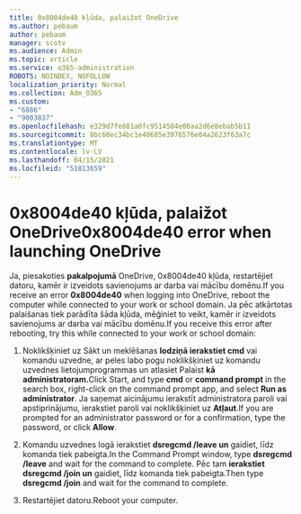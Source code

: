```yaml
---
title: 0x8004de40 kļūda, palaižot OneDrive
ms.author: pebaum
author: pebaum
manager: scotv
ms.audience: Admin
ms.topic: article
ms.service: o365-administration
ROBOTS: NOINDEX, NOFOLLOW
localization_priority: Normal
ms.collection: Adm_O365
ms.custom:
- "6886"
- "9003837"
ms.openlocfilehash: e329d7fe881a0fc9514584e06aa2d6e8ebab5b11
ms.sourcegitcommit: 8bc60ec34bc1e40685e3976576e04a2623f63a7c
ms.translationtype: MT
ms.contentlocale: lv-LV
ms.lasthandoff: 04/15/2021
ms.locfileid: "51813659"
---
```

# <a name="0x8004de40-error-when-launching-onedrive"></a><span data-ttu-id="0db2e-102">0x8004de40 kļūda, palaižot OneDrive</span><span class="sxs-lookup"><span data-stu-id="0db2e-102">0x8004de40 error when launching OneDrive</span></span>

<span data-ttu-id="0db2e-103">Ja, piesakoties **pakalpojumā** OneDrive, 0x8004de40 kļūda, restartējiet datoru, kamēr ir izveidots savienojums ar darba vai mācību domēnu.</span><span class="sxs-lookup"><span data-stu-id="0db2e-103">If you receive an error **0x8004de40** when  logging into OneDrive, reboot the computer while connected to your work or school domain.</span></span> <span data-ttu-id="0db2e-104">Ja pēc atkārtotas palaišanas tiek parādīta šāda kļūda, mēģiniet to veikt, kamēr ir izveidots savienojums ar darba vai mācību domēnu.</span><span class="sxs-lookup"><span data-stu-id="0db2e-104">If you receive this error after rebooting, try this while connected to your work or school domain:</span></span>

1. <span data-ttu-id="0db2e-105">Noklikšķiniet uz Sākt un  meklēšanas **lodziņā ierakstiet cmd** vai komandu uzvedne, ar peles labo pogu noklikšķiniet uz komandu uzvednes lietojumprogrammas un atlasiet Palaist **kā administratoram.**</span><span class="sxs-lookup"><span data-stu-id="0db2e-105">Click Start, and type **cmd** or **command prompt**  in the search  box, right-click on the command prompt app, and select  **Run as administrator**.</span></span> <span data-ttu-id="0db2e-106">Ja saņemat aicinājumu ierakstīt administratora paroli vai apstiprinājumu, ierakstiet paroli vai noklikšķiniet uz **Atļaut**.</span><span class="sxs-lookup"><span data-stu-id="0db2e-106">If you are prompted for an administrator password or for a confirmation, type the password, or click **Allow**.</span></span>  

2. <span data-ttu-id="0db2e-107">Komandu uzvednes logā ierakstiet **dsregcmd /leave un**  gaidiet, līdz komanda tiek pabeigta.</span><span class="sxs-lookup"><span data-stu-id="0db2e-107">In the Command Prompt window, type **dsregcmd /leave**  and wait for the command to complete.</span></span> <span data-ttu-id="0db2e-108">Pēc tam **ierakstiet dsregcmd /join un** gaidiet, līdz komanda tiek pabeigta.</span><span class="sxs-lookup"><span data-stu-id="0db2e-108">Then type **dsregcmd /join** and wait for the command to complete.</span></span>
3. <span data-ttu-id="0db2e-109">Restartējiet datoru.</span><span class="sxs-lookup"><span data-stu-id="0db2e-109">Reboot your computer.</span></span>
